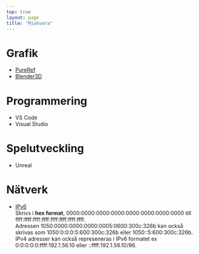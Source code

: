 ```yaml
---
top: true
layout: page
title: "Mjukvara"
---
```


# Grafik
* [PureRef](https://www.pureref.com/)
* [Blender3D](https://www.blender.org/)

# Programmering
* VS Code
* Visual Studio

# Spelutveckling
* Unreal

# Nätverk
* [IPv6](https://www.ibm.com/docs/en/i/7.2?topic=concepts-ipv6-address-formats)<br/>Skrivs i **hex format**, 0000:0000:0000:0000:0000:0000:0000:0000 till ffff:ffff:ffff:ffff:ffff:ffff:ffff:ffff.<br/> Adressen 1050:0000:0000:0000:0005:0600:300c:326b kan också skrivas som 1050:0:0:0:5:600:300c:326b eller 1050::5:600:300c:326b. IPv4 adresser kan också represeneras i IPv6 formatet ex 0:0:0:0:0:ffff:192.1.56.10 eller ::ffff:192.1.56.10/96.